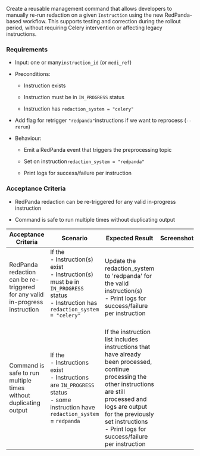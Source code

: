 Create a reusable management command that allows developers to manually re-run redaction on a given `Instruction` using the new RedPanda-based workflow. This supports testing and correction during the rollout period, without requiring Celery intervention or affecting legacy instructions.

### **Requirements**

- Input: one or many`instruction_id` (or `medi_ref`)
    
- Preconditions:
    
    - Instruction exists
        
    - Instruction must be in `IN_PROGRESS` status
        
    - Instruction has `redaction_system = "celery"`
        
- Add flag for retrigger `"redpanda"`instructions if we want to reprocess (`--rerun`)
    
- Behaviour:
    
    - Emit a RedPanda event that triggers the preprocessing topic
        
    - Set on instruction`redaction_system = "redpanda"`
        
    - Print logs for success/failure per instruction
        

### **Acceptance Criteria**

- RedPanda redaction can be re-triggered for any valid in-progress instruction
    
- Command is safe to run multiple times without duplicating output

| Acceptance Criteria                                                          | Scenario                                                                                                                                                | Expected Result                                                                                                                                                                                                                                            | Screenshot | Status |
| ---------------------------------------------------------------------------- | ------------------------------------------------------------------------------------------------------------------------------------------------------- | ---------------------------------------------------------------------------------------------------------------------------------------------------------------------------------------------------------------------------------------------------------- | ---------- | ------ |
| RedPanda redaction can be re-triggered for any valid in-progress instruction | If the <br>- Instruction(s) exist       <br>- Instruction(s) must be in `IN_PROGRESS` status<br>- Instruction has `redaction_system = "celery"`<br><br> | Update the redaction_system to 'redpanda' for the valid instruction(s)<br>- Print logs for success/failure per instruction                                                                                                                                 |            |        |
| Command is safe to run multiple times without duplicating output             | If the <br>- Instructions exist<br>- Instructions are `IN_PROGRESS` status<br>- some instruction have `redaction_system` = `redpanda`                   | If the instruction list includes instructions that have already been processed, continue processing the other instructions are still processed and logs are output for the previously set instructions<br>- Print logs for success/failure per instruction |            |        |
